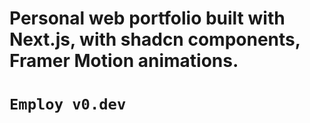 # Personal web portfolio built with Next.js, with shadcn components, Framer Motion animations.

# `Employ v0.dev`
